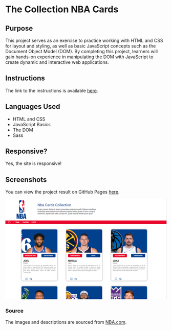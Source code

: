 # The Collection NBA Cards

## Purpose

This project serves as an exercise to practice working with HTML and CSS for layout and styling, as well as basic JavaScript concepts such as the Document Object Model (DOM). By completing this project, learners will gain hands-on experience in manipulating the DOM with JavaScript to create dynamic and interactive web applications.

## Instructions

The link to the instructions is available [here](https://github.com/becodeorg/CRL-KELLER-7/tree/main/2.PROJECTS/2.TheCollection).

## Languages Used

- HTML and CSS
- JavaScript Basics
- The DOM
- Sass

## Responsive?

Yes, the site is responsive!

## Screenshots

You can view the project result on GitHub Pages [here](https://ludoviclacroix82.github.io/TheCollection/).

![Project Screenshot](projetCapture.png)

### Source

The images and descriptions are sourced from [NBA.com](https://www.nba.com/).
